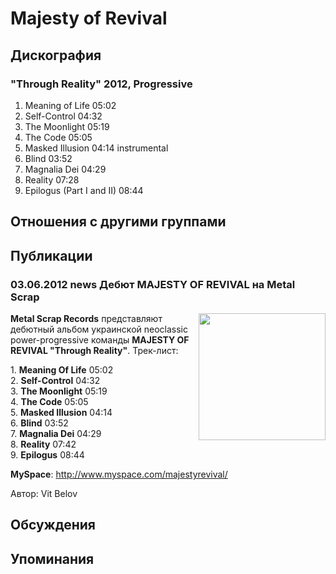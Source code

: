 # Majesty of Revival



## Дискография

### "Through Reality" 2012, Progressive

1. Meaning of Life	05:02	 
2. Self-Control	04:32	 
3. The Moonlight	05:19	 
4. The Code	05:05	 
5. Masked Illusion	04:14	  instrumental
6. Blind	03:52	 
7. Magnalia Dei	04:29	 
8. Reality	07:28	 
9. Epilogus (Part I and II)	08:44


## Отношения с другими группами


## Публикации

### 03.06.2012 news Дебют MAJESTY OF REVIVAL на Metal Scrap

<P><STRONG><IMG height=203 alt="" hspace=0 src="/images/news_rus/2012.06/24065.jpg" width=203 align=right border=0>Metal Scrap Records</STRONG> представляют дебютный альбом украинской neoclassic power-progressive команды <STRONG>MAJESTY OF REVIVAL "Through Reality"</STRONG>. Трек-лист:</P>
<P>1. <STRONG>Meaning Of Life</STRONG> 05:02<BR>2. <STRONG>Self-Control</STRONG> 04:32<BR>3. <STRONG>The Moonlight</STRONG> 05:19<BR>4. <STRONG>The Code</STRONG> 05:05<BR>5. <STRONG>Masked Illusion</STRONG> 04:14<BR>6. <STRONG>Blind</STRONG> 03:52<BR>7. <STRONG>Magnalia Dei</STRONG> 04:29<BR>8. <STRONG>Reality</STRONG> 07:42<BR>9. <STRONG>Epilogus</STRONG> 08:44</P>
<P><STRONG>MySpace</STRONG>: <A href="http://www.myspace.com/majestyrevival/">http://www.myspace.com/majestyrevival/</A></P>
Автор: Vit Belov


## Обсуждения


## Упоминания

